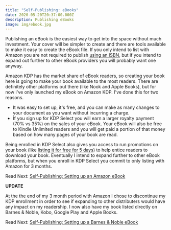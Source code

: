```yaml
---
title: "Self-Publishing: eBooks"
date: 2020-05-20T20:37:00.000Z
description: Publishing eBooks
image: img/ebook.jpg
---
```

Publishing an eBook is the easiest way to get into the space without much investment. Your cover will be simpler to create and there are tools available to make it easy to create the eBook file. If you only intend to list with Amazon you are not required to publish [using an ISBN](/post/self-publishing-purchasing-isbns/), but if you intend to expand out further to other eBook providers you will probably want one anyway.

Amazon KDP has the market share of eBook readers, so creating your book here is going to make your book available to the most readers. There are definitely other platforms out there (like Nook and Apple Books), but for now I've only launched my eBook on Amazon KDP. I've done this for two reasons.

* It was easy to set up, it's free, and you can make as many changes to your document as you want without incurring a charge.
* If you sign up for KDP Select you will earn a larger royalty payment (70% vs 35%) on the sales of your eBook. Your eBook will also be free to Kindle Unlimited readers and you will get paid a portion of that money based on how many pages of your book are read.

Being enrolled in KDP Select also gives you access to run promotions on your book (like [listing it for free for 5 days](/post/marketing-amazon-free-book-promotion)) to help entice readers to download your book. Eventually I intend to expand further to other eBook platforms, but when you enroll in KDP Select you commit to only listing with Amazon for 3 months.

Read Next: [Self-Publishing: Setting up an Amazon eBook](/post/self-publishing-setting-up-an-amazon-ebook)

**UPDATE**

At the the end of my 3 month period with Amazon I chose to discontinue my KDP enrollment in order to see if expanding to other distributers would have any impact on my readership. I now also have my book listed directly on Barnes & Noble, Kobo, Google Play and Apple Books.

Read Next: [Self-Publishing: Setting up a Barnes & Noble eBook](/post/self-publishing-setting-up-a-barnes-noble-ebook/)
